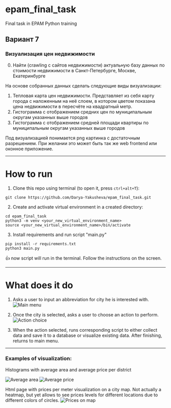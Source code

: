 # epam_final_task
Final task in EPAM Python training

## Вариант 7
### Визуализация цен недвижимости

0. Найти (crawling с сайтов недвижимости) актуальную базу данных по стоимости недвижимости в Санкт-Петербурге, Москве, Екатеринбурге

На основе собранных данных сделать следующие виды визуализации:
1. Тепловая карта цен недвижимости. Представляет из себя карту города с наложенным на неё слоем, в котором цветом показана цена недвижимости в пересчёте на квадратный метр.
2. Гистограмма с отображением средних цен по муниципальным округам указанных выше городов
3. Гистограмма с отображением средней площади квартиры по муниципальным округам указанных выше городов

Под визуализацией понимается png картинка с достаточным разрешением. При желании это может быть так же web frontend или оконное приложение.

___

# How to run

1. Clone this repo using terminal (to open it, press `ctrl+alt+T`):
```
git clone https://github.com/Darya-Yakusheva/epam_final_task.git
```
2. Create and activate virtual environment in a created directory:
```
cd epam_final_task
python3 -m venv <your_new_virtual_environment_name>
source <your_new_virtual_environment_name>/bin/activate
```
3. Install requirements and run script "main.py"
```
pip install -r requirements.txt
python3 main.py
```
:+1: now script will run in the terminal. Follow the instructions on the screen.
___

# What does it do
1. Asks a user to input an abbreviation for city he is interested with.
![Main menu](https://user-images.githubusercontent.com/76222596/131891971-f641eb39-f9b0-4602-9543-7f7b27c0853f.png)

2. Once the city is selected, asks a user to choose an action to perform.
![Action choice](https://user-images.githubusercontent.com/76222596/131889513-f1750753-c7d6-437e-989f-ab9d327f9bc2.png)

3. When the action selected, runs corresponding script to either collect data and save it to a database or visualize existing data. After finishing, returns to main menu.
___

### Examples of visualization:
Histograms with average area and average price per district

![Average area](https://user-images.githubusercontent.com/76222596/131889736-0b320462-8683-49cd-9050-9bff73fc632a.png)
![Average price](https://user-images.githubusercontent.com/76222596/131889760-926dd35b-9e53-4c3b-889e-2670172c5b3d.png)

Html page with prices per meter visualization on a city map.
Not actually a heatmap, but yet allows to see prices levels for different locations due to different colors of circles.
![Prices on map](https://user-images.githubusercontent.com/76222596/131889849-aa25ab22-0655-4f43-8cf2-137a3d3fd7f1.png)

